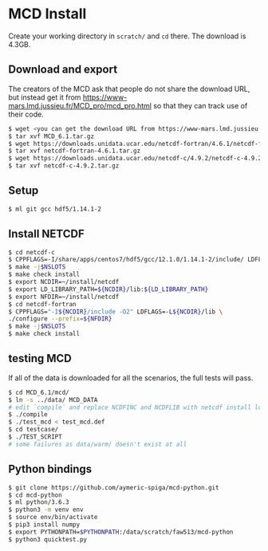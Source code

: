 # MCD Install

Create your working directory in `scratch/` and `cd` there. The download is 4.3GB.

## Download and export

The creators of the MCD ask that people do not share the download URL, but instead get it from https://www-mars.lmd.jussieu.fr/MCD_pro/mcd_pro.html so that they can track use of their code.

```sh
$ wget <you can get the download URL from https://www-mars.lmd.jussieu.fr/MCD_pro/mcd_pro.html>
$ tar xvf MCD_6.1.tar.gz
$ wget https://downloads.unidata.ucar.edu/netcdf-fortran/4.6.1/netcdf-fortran-4.6.1.tar.gz
$ tar xvf netcdf-fortran-4.6.1.tar.gz
$ wget https://downloads.unidata.ucar.edu/netcdf-c/4.9.2/netcdf-c-4.9.2.tar.gz
$ tar xvf netcdf-c-4.9.2.tar.gz
```

## Setup

```sh
$ ml git gcc hdf5/1.14.1-2
```

## Install NETCDF

```sh
$ cd netcdf-c
$ CPPFLAGS=-I/share/apps/centos7/hdf5/gcc/12.1.0/1.14.1-2/include/ LDFLAGS=-L/share/apps/centos7/hdf5/gcc/12.1.0/1.14.1-2/lib/ ./configure --prefix=/data/home/faw513/install/netcdf/
$ make -j$NSLOTS
$ make check install
$ export NCDIR=~/install/netcdf
$ export LD_LIBRARY_PATH=${NCDIR}/lib:${LD_LIBRARY_PATH}
$ export NFDIR=~/install/netcdf
$ cd netcdf-fortran
$ CPPFLAGS="-I${NCDIR}/include -O2" LDFLAGS=-L${NCDIR}/lib \
./configure --prefix=${NFDIR}
$ make -j$NSLOTS
$ make check install
```

## testing MCD

If all of the data is downloaded for all the scenarios, the full tests will pass.

```sh
$ cd MCD_6.1/mcd/
$ ln -s ../data/ MCD_DATA
# edit `compile` and replace NCDFINC and NCDFLIB with netcdf install location
$ ./compile
$ ./test_mcd < test_mcd.def
$ cd testcase/
$ ./TEST_SCRIPT
# some failures as data/warm/ doesn't exist at all
```

## Python bindings

```sh
$ git clone https://github.com/aymeric-spiga/mcd-python.git
$ cd mcd-python
$ ml python/3.6.3
$ python3 -m venv env
$ source env/bin/activate
$ pip3 install numpy
$ export PYTHONPATH=$PYTHONPATH:/data/scratch/faw513/mcd-python
$ python3 quicktest.py
```
